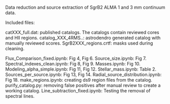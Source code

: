 Data reduction and source extraction of SgrB2 ALMA 1 and 3 mm continuum data.

Included files:

catXXX_full.dat: published catalogs. The catalogs contain reviewed cores and HII regions.
catalog_XXX_4RMS..: astrodendro generated catalog with manually reviewed scores.
SgrB2XXX_regions.crtf: masks used during cleaning.

Flux_Comparison_fixed.ipynb: Fig 4, Fig 6.
Source_size.ipynb: Fig 7.
Spectral_indexes_clean.ipynb: Fig 8, Fig 9.
Masses.ipynb: Fig 10.
Modeling_alpha_simple.ipynb: Fig 11, Fig 12.
Stellar_mass.ipynb: Table 2.
Sources_per_source.ipynb: Fig 13, Fig 14.
Radial_source_distribution.ipynb: Fig 18.
make_regions.ipynb: creating ds9 region files from the catalog.
purify_catalog.py: removing false positives after manual review to create a working catalog.
Line_subtraction_fixed.ipynb: Testing the removal of spectral lines.
